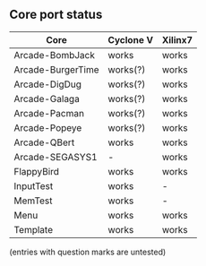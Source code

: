 ## Core port status

| **Core** | **Cyclone V** | **Xilinx7** |
--|--|--
|Arcade-BombJack   | works    | works |
|Arcade-BurgerTime | works(?) | works |
|Arcade-DigDug     | works(?) | works |
|Arcade-Galaga     | works(?) | works |
|Arcade-Pacman     | works(?) | works |
|Arcade-Popeye     | works(?) | works |
|Arcade-QBert      | works    | works |
|Arcade-SEGASYS1   | -        | works |
|FlappyBird        | works    | works |
|InputTest         | works    | - |
|MemTest           | works    | - |
|Menu              | works    | works |
|Template          | works    | works |

(entries with question marks are untested)